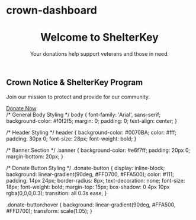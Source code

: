 # crown-dashboard
<!DOCTYPE html>
<html lang="en">
<head>
  <meta charset="UTF-8">
  <meta name="viewport" content="width=device-width, initial-scale=1.0">
  <title>Crown Dashboard - ShelterKey</title>
  <link rel="stylesheet" href="styles.css">
</head>
<body>
  <header>
    <h1>Welcome to ShelterKey</h1>
    <p>Your donations help support veterans and those in need.</p>
  </header>

  <section class="banner">
    <h2>Crown Notice & ShelterKey Program</h2>
    <p>Join our mission to protect and provide for our community.</p>
  </section>

  <section class="donate">
    <a class="donate-button" href="https://www.paypal.com/donate?hosted_button_id=YOUR_BUTTON_ID" target="_blank">
      Donate Now
    </a>
  </section>
</body>
</html>
/* General Body Styling */
body {
  font-family: 'Arial', sans-serif;
  background-color: #f0f2f5;
  margin: 0;
  padding: 0;
  text-align: center;
}

/* Header Styling */
header {
  background-color: #0070BA;
  color: #fff;
  padding: 30px 0;
  font-size: 28px;
  font-weight: bold;
}

/* Banner Section */
.banner {
  background-color: #e6f7ff;
  padding: 20px 0;
  margin-bottom: 20px;
}

/* Donate Button Styling */
.donate-button {
  display: inline-block;
  background: linear-gradient(90deg, #FFD700, #FFA500);
  color: #111;
  padding: 14px 24px;
  border-radius: 8px;
  text-decoration: none;
  font-size: 18px;
  font-weight: bold;
  margin-top: 15px;
  box-shadow: 0 4px 10px rgba(0,0,0,0.3);
  transition: all 0.3s ease;
}

.donate-button:hover {
  background: linear-gradient(90deg, #FFA500, #FFD700);
  transform: scale(1.05);
}

